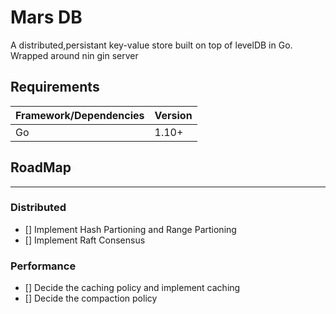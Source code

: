 # Mars DB
A distributed,persistant key-value store built on top of levelDB in Go.
Wrapped around nin gin server
## Requirements
|Framework/Dependencies | Version|
| :--- | :--- |
| Go | 1.10+ |

## RoadMap
__________________________

### Distributed
- [] Implement Hash Partioning and Range Partioning
- [] Implement Raft Consensus

### Performance
- [] Decide the caching policy and implement caching
- [] Decide the compaction policy

